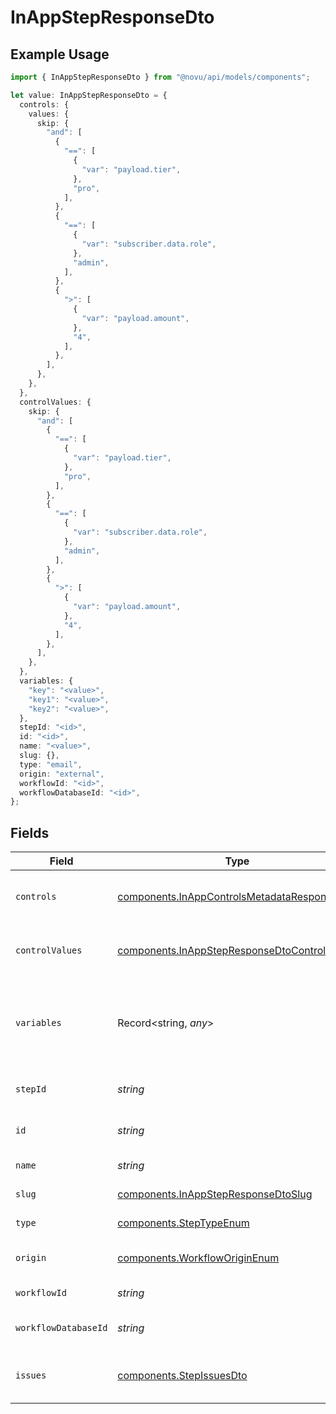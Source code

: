 # InAppStepResponseDto

## Example Usage

```typescript
import { InAppStepResponseDto } from "@novu/api/models/components";

let value: InAppStepResponseDto = {
  controls: {
    values: {
      skip: {
        "and": [
          {
            "==": [
              {
                "var": "payload.tier",
              },
              "pro",
            ],
          },
          {
            "==": [
              {
                "var": "subscriber.data.role",
              },
              "admin",
            ],
          },
          {
            ">": [
              {
                "var": "payload.amount",
              },
              "4",
            ],
          },
        ],
      },
    },
  },
  controlValues: {
    skip: {
      "and": [
        {
          "==": [
            {
              "var": "payload.tier",
            },
            "pro",
          ],
        },
        {
          "==": [
            {
              "var": "subscriber.data.role",
            },
            "admin",
          ],
        },
        {
          ">": [
            {
              "var": "payload.amount",
            },
            "4",
          ],
        },
      ],
    },
  },
  variables: {
    "key": "<value>",
    "key1": "<value>",
    "key2": "<value>",
  },
  stepId: "<id>",
  id: "<id>",
  name: "<value>",
  slug: {},
  type: "email",
  origin: "external",
  workflowId: "<id>",
  workflowDatabaseId: "<id>",
};
```

## Fields

| Field                                                                                                        | Type                                                                                                         | Required                                                                                                     | Description                                                                                                  |
| ------------------------------------------------------------------------------------------------------------ | ------------------------------------------------------------------------------------------------------------ | ------------------------------------------------------------------------------------------------------------ | ------------------------------------------------------------------------------------------------------------ |
| `controls`                                                                                                   | [components.InAppControlsMetadataResponseDto](../../models/components/inappcontrolsmetadataresponsedto.md)   | :heavy_check_mark:                                                                                           | Controls metadata for the in-app step                                                                        |
| `controlValues`                                                                                              | [components.InAppStepResponseDtoControlValues](../../models/components/inappstepresponsedtocontrolvalues.md) | :heavy_minus_sign:                                                                                           | Control values for the in-app step                                                                           |
| `variables`                                                                                                  | Record<string, *any*>                                                                                        | :heavy_check_mark:                                                                                           | JSON Schema for variables, follows the JSON Schema standard                                                  |
| `stepId`                                                                                                     | *string*                                                                                                     | :heavy_check_mark:                                                                                           | Unique identifier of the step                                                                                |
| `id`                                                                                                         | *string*                                                                                                     | :heavy_check_mark:                                                                                           | Database identifier of the step                                                                              |
| `name`                                                                                                       | *string*                                                                                                     | :heavy_check_mark:                                                                                           | Name of the step                                                                                             |
| `slug`                                                                                                       | [components.InAppStepResponseDtoSlug](../../models/components/inappstepresponsedtoslug.md)                   | :heavy_check_mark:                                                                                           | Slug of the step                                                                                             |
| `type`                                                                                                       | [components.StepTypeEnum](../../models/components/steptypeenum.md)                                           | :heavy_check_mark:                                                                                           | Type of the step                                                                                             |
| `origin`                                                                                                     | [components.WorkflowOriginEnum](../../models/components/workfloworiginenum.md)                               | :heavy_check_mark:                                                                                           | Origin of the workflow                                                                                       |
| `workflowId`                                                                                                 | *string*                                                                                                     | :heavy_check_mark:                                                                                           | Workflow identifier                                                                                          |
| `workflowDatabaseId`                                                                                         | *string*                                                                                                     | :heavy_check_mark:                                                                                           | Workflow database identifier                                                                                 |
| `issues`                                                                                                     | [components.StepIssuesDto](../../models/components/stepissuesdto.md)                                         | :heavy_minus_sign:                                                                                           | Issues associated with the step                                                                              |